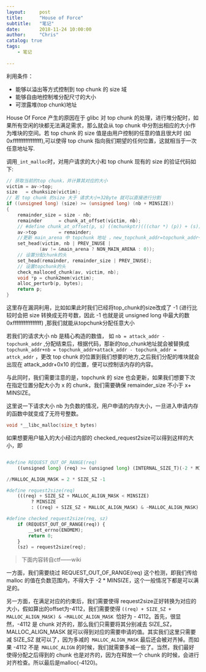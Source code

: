```yaml
---
layout:     post
title:      "House of Force"
subtitle:   "笔记"
date:       2018-11-24 10:00:00
author:     "Chris"
catalog: true
tags:
    - 笔记
 
---
```


利用条件：

* 能够以溢出等方式控制到 top chunk 的 size 域
* 能够自由地控制堆分配尺寸的大小
* 可泄露堆(top chunk)地址

House Of Force 产生的原因在于 glibc 对 top chunk 的处理，进行堆分配时，如果所有空闲的块都无法满足需求，那么就会从 top chunk 中分割出相应的大小作为堆块的空间。若 top chunk 的 size 值是由用户控制的任意的值且很大时 (如0xffffffffffffffff),可以使得 top chunk 指向我们期望的任何位置，这就相当于一次任意地址写.

调用`_int_malloc`时，对用户请求的大小和 top chunk 现有的 size 的验证代码如下:

```c
// 获取当前的top chunk，并计算其对应的大小
victim = av->top;
size   = chunksize(victim);
// 若 top chunk 的size 大于 请求大小+32Byte 就可以直接进行分割
if ((unsigned long) (size) >= (unsigned long) (nb + MINSIZE)) 
{
    remainder_size = size - nb;
    remainder      = chunk_at_offset(victim, nb); 
    // #define chunk_at_offset(p, s) ((mchunkptr)(((char *) (p)) + (s)))
    av->top        = remainder;  
    //更新 main_arena 中 topchunk 地址 ，new_topchunk_addr=topchunk_addr+请求大小nb
    set_head(victim, nb | PREV_INUSE |
            (av != &main_arena ? NON_MAIN_ARENA : 0));
    // 设置分配chunk的头
    set_head(remainder, remainder_size | PREV_INUSE);
    // 设置topchunk的头
    check_malloced_chunk(av, victim, nb);
    void *p = chunk2mem(victim);
    alloc_perturb(p, bytes);
    return p;
}

```
这里存在漏洞利用，比如如果此时我们已经将top_chunk的size改成了 -1 (进行比较时会把 size 转换成无符号数，因此 -1 也就是说 unsigned long 中最大的数0xffffffffffffffff) ,那我们就能从topchunk分配任意大小

若我们的请求大小 nb 是精心构造的数值， 如 `nb = attack_addr - topchunk_addr` ,分配结束后，根据代码，那新的top_chunk地址就会被替换成 `topchunk_addr+nb = topchunk_addr+attack_addr - topchunk_addr = attck_addr`  ，更改 top chunk 的位置到我们想要的地方,之后我们分配的堆块就会出现在 attack_addr+0x10 的位置，便可以控制该内存的内容。

与此同时，我们需要注意的是，topchunk 的 size 也会更新，如果我们想要下次在指定位置分配大小为 x 的 chunk，我们需要确保 remainder_size 不小于 x+ MINSIZE。


这里说一下请求大小 nb 为负数的情况，用户申请的内存大小，一旦进入申请内存的函数中就变成了无符号整数。

```c
void *__libc_malloc(size_t bytes)
```

如果想要用户输入的大小经过内部的 checked_request2size可以得到这样的大小，即

```python

#define REQUEST_OUT_OF_RANGE(req)                                              \
    ((unsigned long) (req) >= (unsigned long) (INTERNAL_SIZE_T)(-2 * MINSIZE))

//MALLOC_ALIGN_MASK = 2 * SIZE_SZ -1

#define request2size(req)                                                      \
    (((req) + SIZE_SZ + MALLOC_ALIGN_MASK < MINSIZE)                           \
         ? MINSIZE                                                             \
         : ((req) + SIZE_SZ + MALLOC_ALIGN_MASK) & ~MALLOC_ALIGN_MASK)

#define checked_request2size(req, sz)                                          \
    if (REQUEST_OUT_OF_RANGE(req)) {                                           \
        __set_errno(ENOMEM);                                                   \
        return 0;                                                              \
    }                                                                          \
    (sz) = request2size(req);

```
>下面内容转自ctf——wiki


一方面，我们需要绕过 REQUEST_OUT_OF_RANGE(req) 这个检测，即我们传给 malloc 的值在负数范围内，不得大于 -2 * MINSIZE，这个一般情况下都是可以满足的。

另一方面，在满足对应的约束后，我们需要使得 request2size正好转换为对应的大小，假如算出的offset为-4112，我们需要使得 `((req) + SIZE_SZ + MALLOC_ALIGN_MASK) & ~MALLOC_ALIGN_MASK `恰好为 - 4112。首先，很显然，-4112 是 chunk 对齐的，那么我们只需要将其分别减去 SIZE_SZ，MALLOC_ALIGN_MASK 就可以得到对应的需要申请的值。其实我们这里只需要减 SIZE_SZ 就可以了，因为多减的` MALLOC_ALIGN_MASK` 最后还会被对齐掉。而如果 -4112 不是` MALLOC_ALIGN` 的时候，我们就需要多减一些了。当然，我们最好使得分配之后得到的 chunk 也是对齐的，因为在释放一个 chunk 的时候，会进行对齐检查。所以最后是malloc(-4120)。